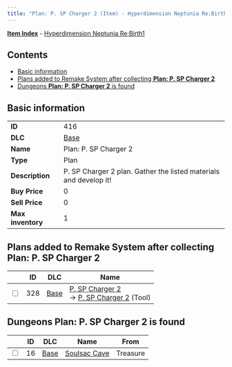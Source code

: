 ```yaml
---
title: "Plan: P. SP Charger 2 (Item) - Hyperdimension Neptunia Re;Birth1"
---
```


[**Item Index**](/neptunia/rb1/item/index.html) - [Hyperdimension Neptunia Re;Birth1](/neptunia/rb1)

## Contents

- [Basic information](#basic-information)
- [Plans added to Remake System after collecting **Plan: P. SP Charger 2**](#plans-added-to-remake-system-after-collecting-plan-p-sp-charger-2)
- [Dungeons **Plan: P. SP Charger 2** is found](#dungeons-plan-p-sp-charger-2-is-found)

## Basic information

|   |   |
| -- | -- |
| **ID** | 416 |
| **DLC** | [Base](/neptunia/rb1/dlc/1-base.html) |
| **Name** | Plan: P. SP Charger 2 |
| **Type** | Plan |
| **Description** | P. SP Charger 2 plan. Gather the listed materials and develop it! |
| **Buy Price** | 0 |
| **Sell Price** | 0 |
| **Max inventory** | 1 |

## Plans added to Remake System after collecting **Plan: P. SP Charger 2**

|    | ID | DLC | Name |
| -- | -- | --- | ---- |
| <input type="checkbox" id="rb1-remake-1-328" class="trackbox" /> | 328 | [Base](/neptunia/rb1/dlc/1-base.html) | [P. SP Charger 2](/neptunia/rb1/remake/1-328-p-sp-charger-2.html)<br />→ [P. SP Charger 2](/neptunia/rb1/item/1-16-p-sp-charger-2.html) (Tool) |

## Dungeons **Plan: P. SP Charger 2** is found

|    | ID | DLC | Name | From |
| -- | -- | --- | ---- | ---- |
| <input type="checkbox" id="rb1-dungeon-1-16" class="trackbox" /> | 16 | [Base](/neptunia/rb1/dlc/1-base.html) | [Soulsac Cave](/neptunia/rb1/dungeon/1-16-soulsac-cave.html) | Treasure |